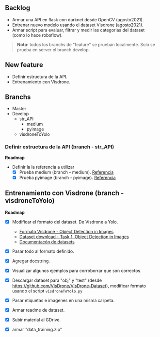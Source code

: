 ## Backlog

* Armar una API en flask con darknet desde OpenCV (agosto2021).
* Entrenar nuevo modelo usando el dataset Visdrone (agosto2021).
* Armar script para evaluar, filtrar y medir las categorias del dataset (como lo hace roboflow).

> **Nota:** todos los branchs de "feature" se prueban localmente. Solo se prueba en server el branch develop.

## New feature
* Definir estructura de la API.
* Entrenamiento con Visdrone.

## Branchs

- Master
- Develop
    - str_API
        - medium
        - pyimage
    - visdroneToYolo

### Definir estructura de la API (branch - str_API)

**Roadmap**
* Definir la la referencia a utilizar 
    - [x] Prueba medium (branch - medium).
        [Referencia](https://medium.com/analytics-vidhya/object-detection-using-yolo-v3-and-deploying-it-on-docker-and-minikube-c1192e81ae7a)
    - [x] Prueba pyimage (branch - pyimage).
        [Referencia](https://www.pyimagesearch.com/2018/11/12/yolo-object-detection-with-opencv/)
        
## Entrenamiento con Visdrone (branch - visdroneToYolo)

**Roadmap**
- [x] Modificar el formato del dataset. De Visdrone a Yolo.
	* [Formato Visdrone - Object Detection in Images](http://aiskyeye.com/evaluate/results-format/)
    * [Dataset download - Task 1: Object Detection in Images](https://github.com/VisDrone/VisDrone-Dataset)
    * [Documentacón de datasets](https://docs.google.com/spreadsheets/d/1atzYZL8IrZ4RDQQDC8rHAR0ydo9VwBXqHv8p4fDXsVo/edit#gid=968418162&range=B8)

- [x] Pasar todo al formato definido.
- [x] Agregar docstring.
- [x] Visualizar algunos ejemplos para corroborrar que son correctos.
- [x] Descargar dataset para "obj" y "test" (desde https://github.com/VisDrone/VisDrone-Dataset), modificar formato usando el script `visdroneToYolo.py`
- [x] Pasar etiquetas e imagenes en una misma carpeta.
- [x] Armar readme de dataset.
- [x] Subir material al GDrive.
- [x] armar "data_training.zip"

